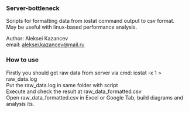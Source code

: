 ### Server-bottleneck  
Scripts for formatting data from iostat command output to csv format.  
May be useful with linux-based performance analysis.  

Author: Aleksei Kazancev  
email: aleksei.kazancev@mail.ru     

### How to use  
Firstly you should get raw data from server via cmd: iostat -x 1 > raw_data.log    
Put the raw_data.log in same folder with script  
Execute and check the result at raw_data_formatted.csv  
Open raw_data_formatted.csv in Excel or Google Tab, build diagrams and analysis its.    